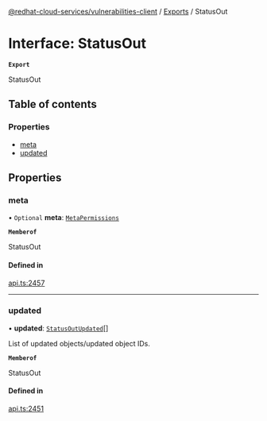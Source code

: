 [@redhat-cloud-services/vulnerabilities-client](../README.md) / [Exports](../modules.md) / StatusOut

# Interface: StatusOut

**`Export`**

StatusOut

## Table of contents

### Properties

- [meta](StatusOut.md#meta)
- [updated](StatusOut.md#updated)

## Properties

### meta

• `Optional` **meta**: [`MetaPermissions`](MetaPermissions.md)

**`Memberof`**

StatusOut

#### Defined in

[api.ts:2457](https://github.com/RedHatInsights/javascript-clients/blob/main/packages/vulnerabilities/git-api/api.ts#L2457)

___

### updated

• **updated**: [`StatusOutUpdated`](StatusOutUpdated.md)[]

List of updated objects/updated object IDs.

**`Memberof`**

StatusOut

#### Defined in

[api.ts:2451](https://github.com/RedHatInsights/javascript-clients/blob/main/packages/vulnerabilities/git-api/api.ts#L2451)
